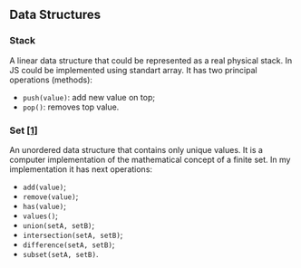 ## Data Structures

### Stack

A linear data structure that could be represented as a real physical stack. In JS could be implemented using standart array. It has two principal operations (methods):

- `push(value)`: add new value on top;
- `pop()`: removes top value.

### Set [[1]](<https://en.wikipedia.org/wiki/Set_(abstract_data_type)>)

An unordered data structure that contains only unique values. It is a computer implementation of the mathematical concept of a finite set. In my implementation it has next operations:

- `add(value)`;
- `remove(value)`;
- `has(value)`;
- `values()`;
- `union(setA, setB)`;
- `intersection(setA, setB)`;
- `difference(setA, setB)`;
- `subset(setA, setB)`.
